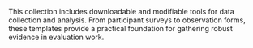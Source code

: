 This collection includes downloadable and modifiable tools for data collection and analysis. From participant surveys to observation forms, these templates provide a practical foundation for gathering robust evidence in evaluation work.
